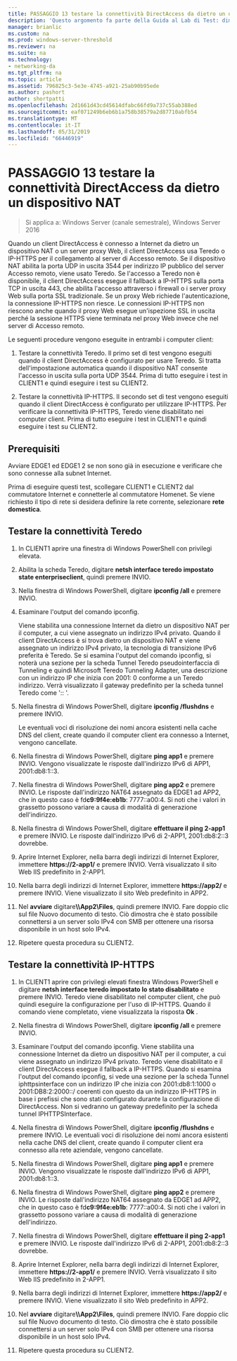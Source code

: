 ```yaml
---
title: PASSAGGIO 13 testare la connettività DirectAccess da dietro un dispositivo NAT
description: 'Questo argomento fa parte della Guida al Lab di Test: dimostrare una distribuzione multisito DirectAccess per Windows Server 2016'
manager: brianlic
ms.custom: na
ms.prod: windows-server-threshold
ms.reviewer: na
ms.suite: na
ms.technology:
- networking-da
ms.tgt_pltfrm: na
ms.topic: article
ms.assetid: 796825c3-5e3e-4745-a921-25ab90b95ede
ms.author: pashort
author: shortpatti
ms.openlocfilehash: 2d1661d43cd45614dfabc66fd9a737c55ab388ed
ms.sourcegitcommit: eaf071249b6eb6b1a758b38579a2d87710abfb54
ms.translationtype: MT
ms.contentlocale: it-IT
ms.lasthandoff: 05/31/2019
ms.locfileid: "66446919"
---
```

# <a name="step-13-test-directaccess-connectivity-from-behind-a-nat-device"></a>PASSAGGIO 13 testare la connettività DirectAccess da dietro un dispositivo NAT

>Si applica a: Windows Server (canale semestrale), Windows Server 2016

Quando un client DirectAccess è connesso a Internet da dietro un dispositivo NAT o un server proxy Web, il client DirectAccess usa Teredo o IP-HTTPS per il collegamento al server di Accesso remoto. Se il dispositivo NAT abilita la porta UDP in uscita 3544 per indirizzo IP pubblico del server Accesso remoto, viene usato Teredo. Se l'accesso a Teredo non è disponibile, il client DirectAccess esegue il fallback a IP-HTTPS sulla porta TCP in uscita 443, che abilita l'accesso attraverso i firewall o i server proxy Web sulla porta SSL tradizionale. Se un proxy Web richiede l'autenticazione, la connessione IP-HTTPS non riesce. Le connessioni IP-HTTPS non riescono anche quando il proxy Web esegue un'ispezione SSL in uscita perché la sessione HTTPS viene terminata nel proxy Web invece che nel server di Accesso remoto.  
  
Le seguenti procedure vengono eseguite in entrambi i computer client:  
  
1. Testare la connettività Teredo. Il primo set di test vengono eseguiti quando il client DirectAccess è configurato per usare Teredo. Si tratta dell'impostazione automatica quando il dispositivo NAT consente l'accesso in uscita sulla porta UDP 3544. Prima di tutto eseguire i test in CLIENT1 e quindi eseguire i test su CLIENT2.  
  
2. Testare la connettività IP-HTTPS. Il secondo set di test vengono eseguiti quando il client DirectAccess è configurato per utilizzare IP-HTTPS. Per verificare la connettività IP-HTTPS, Teredo viene disabilitato nei computer client. Prima di tutto eseguire i test in CLIENT1 e quindi eseguire i test su CLIENT2.  
  
## <a name="prerequisites"></a>Prerequisiti  
Avviare EDGE1 ed EDGE1 2 se non sono già in esecuzione e verificare che sono connesse alla subnet Internet.  
  
Prima di eseguire questi test, scollegare CLIENT1 e CLIENT2 dal commutatore Internet e connetterle al commutatore Homenet. Se viene richiesto il tipo di rete si desidera definire la rete corrente, selezionare **rete domestica**.  
  
## <a name="TeredoCLIENT1"></a>Testare la connettività Teredo  
  
1. In CLIENT1 aprire una finestra di Windows PowerShell con privilegi elevata.  
  
2. Abilita la scheda Teredo, digitare **netsh interface teredo impostato state enterpriseclient**, quindi premere INVIO.  
  
3. Nella finestra di Windows PowerShell, digitare **ipconfig /all** e premere INVIO.  
  
4. Esaminare l'output del comando ipconfig.  
  
   Viene stabilita una connessione Internet da dietro un dispositivo NAT per il computer, a cui viene assegnato un indirizzo IPv4 privato. Quando il client DirectAccess è si trova dietro un dispositivo NAT e viene assegnato un indirizzo IPv4 privato, la tecnologia di transizione IPv6 preferita è Teredo. Se si esamina l'output del comando ipconfig, si noterà una sezione per la scheda Tunnel Teredo pseudointerfaccia di Tunneling e quindi Microsoft Teredo Tunneling Adapter, una descrizione con un indirizzo IP che inizia con 2001: 0 conforme a un Teredo indirizzo. Verrà visualizzato il gateway predefinito per la scheda tunnel Teredo come ':: '.  
  
5. Nella finestra di Windows PowerShell, digitare **ipconfig /flushdns** e premere INVIO.  
  
   Le eventuali voci di risoluzione dei nomi ancora esistenti nella cache DNS del client, create quando il computer client era connesso a Internet, vengono cancellate.  
  
6. Nella finestra di Windows PowerShell, digitare **ping app1** e premere INVIO. Vengono visualizzate le risposte dall'indirizzo IPv6 di APP1, 2001:db8:1::3.  
  
7. Nella finestra di Windows PowerShell, digitare **ping app2** e premere INVIO. Le risposte dall'indirizzo NAT64 assegnato da EDGE1 ad APP2, che in questo caso è fd**c9:9f4e:eb1b**: 7777::a00:4. Si noti che i valori in grassetto possono variare a causa di modalità di generazione dell'indirizzo.  
  
8. Nella finestra di Windows PowerShell, digitare **effettuare il ping 2-app1** e premere INVIO. Le risposte dall'indirizzo IPv6 di 2-APP1, 2001:db8:2::3 dovrebbe.  
  
9. Aprire Internet Explorer, nella barra degli indirizzi di Internet Explorer, immettere **https://2-app1/** e premere INVIO. Verrà visualizzato il sito Web IIS predefinito in 2-APP1.  
  
10. Nella barra degli indirizzi di Internet Explorer, immettere **https://app2/** e premere INVIO. Viene visualizzato il sito Web predefinito in APP2.  
  
11. Nel **avviare** digitare<strong>\\\App2\Files</strong>, quindi premere INVIO. Fare doppio clic sul file Nuovo documento di testo. Ciò dimostra che è stato possibile connettersi a un server solo IPv4 con SMB per ottenere una risorsa disponibile in un host solo IPv4.  
  
12. Ripetere questa procedura su CLIENT2.  
  
## <a name="IPHTTPS_CLIENT1"></a>Testare la connettività IP-HTTPS  
  
1. In CLIENT1 aprire con privilegi elevati finestra Windows PowerShell e digitare **netsh interface teredo impostato lo stato disabilitato** e premere INVIO. Teredo viene disabilitato nel computer client, che può quindi eseguire la configurazione per l'uso di IP-HTTPS. Quando il comando viene completato, viene visualizzata la risposta **Ok** .  
  
2. Nella finestra di Windows PowerShell, digitare **ipconfig /all** e premere INVIO.  
  
3. Esaminare l'output del comando ipconfig. Viene stabilita una connessione Internet da dietro un dispositivo NAT per il computer, a cui viene assegnato un indirizzo IPv4 privato. Teredo viene disabilitato e il client DirectAccess esegue il fallback a IP-HTTPS. Quando si esamina l'output del comando ipconfig, si vede una sezione per la scheda Tunnel iphttpsinterface con un indirizzo IP che inizia con 2001:db8:1:1000 o 2001:DB8:2:2000::/ coerenti con questo da un indirizzo IP-HTTPS in base i prefissi che sono stati configurato durante la configurazione di DirectAccess. Non si vedranno un gateway predefinito per la scheda tunnel IPHTTPSInterface.  
  
4. Nella finestra di Windows PowerShell, digitare **ipconfig /flushdns** e premere INVIO. Le eventuali voci di risoluzione dei nomi ancora esistenti nella cache DNS del client, create quando il computer client era connesso alla rete aziendale, vengono cancellate.  
  
5. Nella finestra di Windows PowerShell, digitare **ping app1** e premere INVIO. Vengono visualizzate le risposte dall'indirizzo IPv6 di APP1, 2001:db8:1::3.  
  
6. Nella finestra di Windows PowerShell, digitare **ping app2** e premere INVIO. Le risposte dall'indirizzo NAT64 assegnato da EDGE1 ad APP2, che in questo caso è fd**c9:9f4e:eb1b**: 7777::a00:4. Si noti che i valori in grassetto possono variare a causa di modalità di generazione dell'indirizzo.  
  
7. Nella finestra di Windows PowerShell, digitare **effettuare il ping 2-app1** e premere INVIO. Le risposte dall'indirizzo IPv6 di 2-APP1, 2001:db8:2::3 dovrebbe.  
  
8. Aprire Internet Explorer, nella barra degli indirizzi di Internet Explorer, immettere **https://2-app1/** e premere INVIO. Verrà visualizzato il sito Web IIS predefinito in 2-APP1.  
  
9. Nella barra degli indirizzi di Internet Explorer, immettere **https://app2/** e premere INVIO. Viene visualizzato il sito Web predefinito in APP2.  
  
10. Nel **avviare** digitare<strong>\\\App2\Files</strong>, quindi premere INVIO. Fare doppio clic sul file Nuovo documento di testo. Ciò dimostra che è stato possibile connettersi a un server solo IPv4 con SMB per ottenere una risorsa disponibile in un host solo IPv4.  
  
11. Ripetere questa procedura su CLIENT2.  
  


